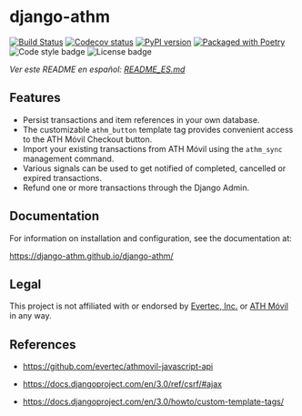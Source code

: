 # django-athm 

[![Build Status](https://travis-ci.org/django-athm/django-athm.svg?branch=master)](https://travis-ci.org/django-athm/django-athm)
[![Codecov status](https://codecov.io/gh/django-athm/django-athm/branch/master/graph/badge.svg)](https://codecov.io/gh/django-athm/django-athm)
[![PyPI version](https://img.shields.io/pypi/v/django-athm.svg)](https://pypi.org/project/django-athm/)
[![Packaged with Poetry](https://img.shields.io/badge/package_manager-poetry-blue.svg)](https://poetry.eustace.io/)
![Code style badge](https://badgen.net/badge/code%20style/black/000)
![License badge](https://img.shields.io/github/license/django-athm/django-athm.svg)

_Ver este README en español: [README_ES.md](/README_ES.md)_

## Features

* Persist transactions and item references in your own database.
* The customizable `athm_button` template tag provides convenient access to the ATH Móvil Checkout button.
* Import your existing transactions from ATH Móvil using the `athm_sync` management command.
* Various signals can be used to get notified of completed, cancelled or expired transactions.
* Refund one or more transactions through the Django Admin.


## Documentation

For information on installation and configuration, see the documentation at:

https://django-athm.github.io/django-athm/

## Legal

This project is not affiliated with or endorsed by [Evertec, Inc.](https://www.evertecinc.com/) or [ATH Móvil](https://portal.athmovil.com/) in any way.


## References

- https://github.com/evertec/athmovil-javascript-api

- https://docs.djangoproject.com/en/3.0/ref/csrf/#ajax

- https://docs.djangoproject.com/en/3.0/howto/custom-template-tags/


